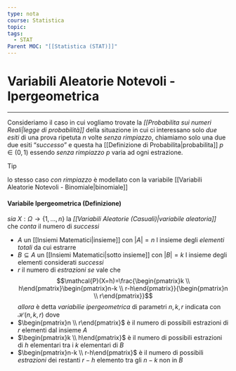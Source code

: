 ```yaml
---
type: nota
course: Statistica
topic: 
tags:
  - STAT
Parent MOC: "[[Statistica (STAT)]]"
---
```

# Variabili Aleatorie Notevoli - Ipergeometrica
---
Consideriamo il caso in cui vogliamo trovate la _[[Probabilita sui numeri Reali|legge di probabilità]]_  della situazione in cui ci interessano solo _due esiti_ di una prova ripetuta $n$ volte _senza rimpiazzo_,
chiamiamo solo una due due esiti “_successo_”  e questa ha [[Definizione di Probabilita|probabilita]] $p\in (0,1)$ essendo _senza rimpiazzo_ $p$  varia ad ogni estrazione.

>[!tip]
>lo stesso caso _con rimpiazzo_ è modellato con la variabile [[Variabili Aleatorie Notevoli - Binomiale|binomiale]] 
#### Variabile Ipergeometrica (Definizione)
_sia_ $X:\Omega \rightarrow\{ 1,\dots,n\}$ la _[[Variabili Aleatorie (Casuali)|variabile aleatoria]]_ che _conta_ il numero di _successi_ 
- $A$ un [[Insiemi Matematici|insieme]] con $|A|=n$ l insieme degli  _elementi totali_ da cui estrarre
- $B \subseteq A$ un [[Insiemi Matematici|sotto insieme]] con $|B|=k$  l insieme degli elementi considerati _successi_  
- $r$ il numero di _estrazioni_ 
_se_ vale che $$\mathcal{P}(X=h)=\frac{\begin{pmatrix}k \\ h\end{pmatrix}\begin{pmatrix}n-k \\ r-h\end{pmatrix}}{\begin{pmatrix}n \\ r\end{pmatrix}}$$
_allora_ è detta _variabilie ipergeometrica_ di parametri $n,k,r$ indicata con $\mathcal{H}(n,k,r)$ 
dove
- $\begin{pmatrix}n \\ r\end{pmatrix}$ è il numero di possibili estrazioni di $r$ elementi dal insieme $A$
- $\begin{pmatrix}k \\ h\end{pmatrix}$ è il numero di possibili estrazioni di $h$ elementari tra i $k$ elementari di $B$ 
- $\begin{pmatrix}n-k \\ r-h\end{pmatrix}$ è il numero di possibili _estrazioni_ dei restanti $r-h$ elemento tra gli $n-k$ non in $B$

